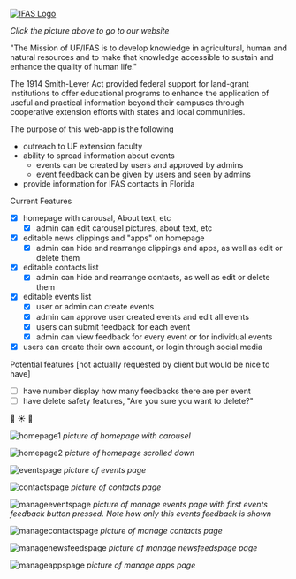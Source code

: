 [![IFAS Logo](http://ics.ifas.ufl.edu/images/branding/web-logos/IFASWeb2013.png)](https://team7capp.herokuapp.com)

*Click the picture above to go to our website*

"The Mission of UF/IFAS is to develop knowledge in agricultural, human and natural resources and to make that knowledge accessible to sustain and enhance the quality of human life."

The 1914 Smith-Lever Act provided federal support for land-grant institutions to offer educational programs to enhance the application of useful and practical information beyond their campuses through cooperative extension efforts with states and local communities. 

The purpose of this web-app is the following
* outreach to UF extension faculty
* ability to spread information about events 
  * events can be created by users and approved by admins
  * event feedback can be given by users and seen by admins
* provide information for IFAS contacts in Florida


Current Features
- [x] homepage with carousal, About text, etc  
  - [x] admin can edit carousel pictures, about text, etc
- [x] editable news clippings and "apps" on homepage
  - [x] admin can hide and rearrange clippings and apps, as well as edit or delete them
- [x] editable contacts list
  - [x] admin can hide and rearrange contacts, as well as edit or delete them
- [x] editable events list
  - [x] user or admin can create events
  - [x] admin can approve user created events and edit all events
  - [x] users can submit feedback for each event
  - [x] admin can view feedback for every event or for individual events
- [x] users can create their own account, or login through social media

Potential features [not actually requested by client but would be nice to have]
- [ ] have number display how many feedbacks there are per event 
- [ ] have delete safety features, "Are you sure you want to delete?"

:clap: :sunny: :peach:

![homepage1](https://github.com/CEN3031-7C/project/blob/master/pictures/homepage.png)
*picture of homepage with carousel*

![homepage2](https://github.com/CEN3031-7C/project/blob/master/pictures/homepage2.png)
*picture of homepage scrolled down*

![eventspage](https://github.com/CEN3031-7C/project/blob/master/pictures/events.png)
*picture of events page*

![contactspage](https://github.com/CEN3031-7C/project/blob/master/pictures/contacts.png)
*picture of contacts page*

![manageeventspage](https://github.com/CEN3031-7C/project/blob/master/pictures/manageEvents.png)
*picture of manage events page with first events feedback button pressed. Note how only this events feedback is shown*

![managecontactspage](https://github.com/CEN3031-7C/project/blob/master/pictures/manageContacts.png)
*picture of manage contacts page*

![managenewsfeedspage](https://github.com/CEN3031-7C/project/blob/master/pictures/manageNewsfeed.png)
*picture of manage newsfeedspage page*

![manageappspage](https://github.com/CEN3031-7C/project/blob/master/pictures/manage_apps.png)
*picture of manage apps page*
